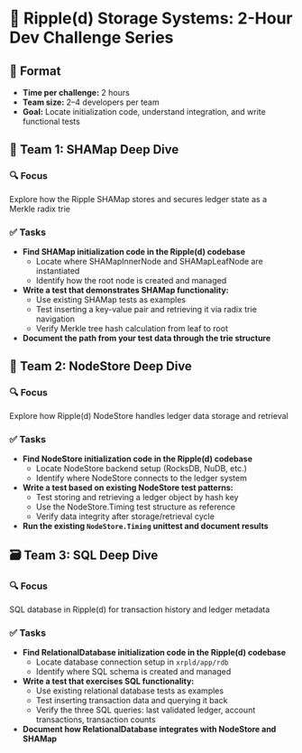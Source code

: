 # 🚀 Ripple(d) Storage Systems: 2-Hour Dev Challenge Series

## 📅 Format
- **Time per challenge:** 2 hours
- **Team size:** 2–4 developers per team
- **Goal:** Locate initialization code, understand integration, and write functional tests

## 🌲 Team 1: SHAMap Deep Dive

### 🔍 Focus
Explore how the Ripple SHAMap stores and secures ledger state as a Merkle radix trie

### ✅ Tasks
- **Find SHAMap initialization code in the Ripple(d) codebase**
  - Locate where SHAMapInnerNode and SHAMapLeafNode are instantiated
  - Identify how the root node is created and managed
- **Write a test that demonstrates SHAMap functionality:**
  - Use existing SHAMap tests as examples
  - Test inserting a key-value pair and retrieving it via radix trie navigation
  - Verify Merkle tree hash calculation from leaf to root
- **Document the path from your test data through the trie structure**

## 🧩 Team 2: NodeStore Deep Dive

### 🔍 Focus
Explore how Ripple(d) NodeStore handles ledger data storage and retrieval

### ✅ Tasks
- **Find NodeStore initialization code in the Ripple(d) codebase**
  - Locate NodeStore backend setup (RocksDB, NuDB, etc.)
  - Identify where NodeStore connects to the ledger system
- **Write a test based on existing NodeStore test patterns:**
  - Test storing and retrieving a ledger object by hash key
  - Use the NodeStore.Timing test structure as reference
  - Verify data integrity after storage/retrieval cycle
- **Run the existing `NodeStore.Timing` unittest and document results**

## 🗃️ Team 3: SQL Deep Dive

### 🔍 Focus
SQL database in Ripple(d) for transaction history and ledger metadata

### ✅ Tasks
- **Find RelationalDatabase initialization code in the Ripple(d) codebase**
  - Locate database connection setup in `xrpld/app/rdb`
  - Identify where SQL schema is created and managed
- **Write a test that exercises SQL functionality:**
  - Use existing relational database tests as examples
  - Test inserting transaction data and querying it back
  - Verify the three SQL queries: last validated ledger, account transactions, transaction counts
- **Document how RelationalDatabase integrates with NodeStore and SHAMap**